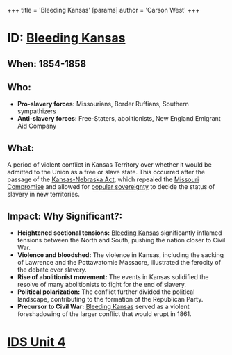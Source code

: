 +++
 title = 'Bleeding Kansas'
[params]
	author = 'Carson West'
+++
# ID: [Bleeding Kansas](./../bleeding-kansas/) 
## When: 1854-1858

## Who:
* **Pro-slavery forces:**  Missourians, Border Ruffians, Southern sympathizers
* **Anti-slavery forces:** Free-Staters, abolitionists, New England Emigrant Aid Company

## What:
A period of violent conflict in Kansas Territory over whether it would be admitted to the Union as a free or slave state. This occurred after the passage of the [Kansas-Nebraska Act](./../kansas-nebraska-act/), which repealed the [Missouri Compromise](./../missouri-compromise/) and allowed for [popular sovereignty](./../popular-sovereignty/) to decide the status of slavery in new territories.

## Impact: Why Significant?: 
* **Heightened sectional tensions:** [Bleeding Kansas](./../bleeding-kansas/) significantly inflamed tensions between the North and South, pushing the nation closer to Civil War.
* **Violence and bloodshed:** The violence in Kansas, including the sacking of Lawrence and the Pottawatomie Massacre, illustrated the ferocity of the debate over slavery.
* **Rise of abolitionist movement:** The events in Kansas solidified the resolve of many abolitionists to fight for the end of slavery.
* **Political polarization:** The conflict further divided the political landscape, contributing to the formation of the Republican Party.
* **Precursor to Civil War:** [Bleeding Kansas](./../bleeding-kansas/) served as a violent foreshadowing of the larger conflict that would erupt in 1861. 

# [IDS Unit 4](./../ids-unit-4/)